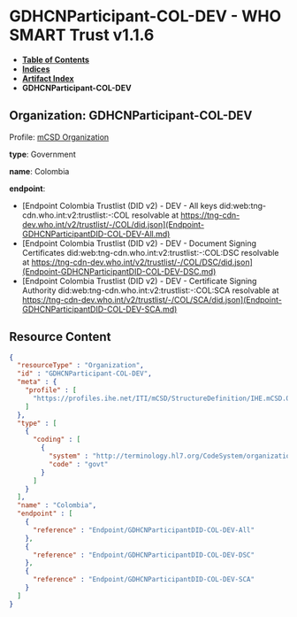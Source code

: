 # GDHCNParticipant-COL-DEV - WHO SMART Trust v1.1.6

* [**Table of Contents**](toc.md)
* [**Indices**](indices.md)
* [**Artifact Index**](artifacts.md)
* **GDHCNParticipant-COL-DEV**

## Organization: GDHCNParticipant-COL-DEV

Profile: [mCSD Organization](https://profiles.ihe.net/ITI/mCSD/4.0.0/StructureDefinition-IHE.mCSD.Organization.html)

**type**: Government

**name**: Colombia

**endpoint**: 

* [Endpoint Colombia Trustlist (DID v2) - DEV - All keys did:web:tng-cdn.who.int:v2:trustlist:-:COL resolvable at https://tng-cdn-dev.who.int/v2/trustlist/-/COL/did.json](Endpoint-GDHCNParticipantDID-COL-DEV-All.md)
* [Endpoint Colombia Trustlist (DID v2) - DEV - Document Signing Certificates did:web:tng-cdn.who.int:v2:trustlist:-:COL:DSC resolvable at https://tng-cdn-dev.who.int/v2/trustlist/-/COL/DSC/did.json](Endpoint-GDHCNParticipantDID-COL-DEV-DSC.md)
* [Endpoint Colombia Trustlist (DID v2) - DEV - Certificate Signing Authority did:web:tng-cdn.who.int:v2:trustlist:-:COL:SCA resolvable at https://tng-cdn-dev.who.int/v2/trustlist/-/COL/SCA/did.json](Endpoint-GDHCNParticipantDID-COL-DEV-SCA.md)



## Resource Content

```json
{
  "resourceType" : "Organization",
  "id" : "GDHCNParticipant-COL-DEV",
  "meta" : {
    "profile" : [
      "https://profiles.ihe.net/ITI/mCSD/StructureDefinition/IHE.mCSD.Organization"
    ]
  },
  "type" : [
    {
      "coding" : [
        {
          "system" : "http://terminology.hl7.org/CodeSystem/organization-type",
          "code" : "govt"
        }
      ]
    }
  ],
  "name" : "Colombia",
  "endpoint" : [
    {
      "reference" : "Endpoint/GDHCNParticipantDID-COL-DEV-All"
    },
    {
      "reference" : "Endpoint/GDHCNParticipantDID-COL-DEV-DSC"
    },
    {
      "reference" : "Endpoint/GDHCNParticipantDID-COL-DEV-SCA"
    }
  ]
}

```
